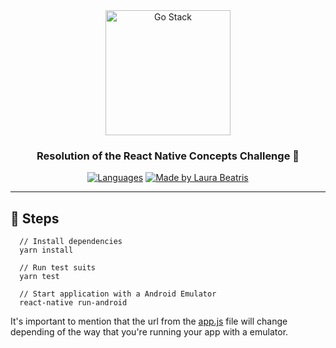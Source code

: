 <div align="center">
  <a href="https://rocketseat.com.br/gostack">
    <img alt="Go Stack" title="Go Stack" src="https://camo.githubusercontent.com/d25397e9df01fe7882dcc1cbc96bdf052ffd7d0c/68747470733a2f2f73746f726167652e676f6f676c65617069732e636f6d2f676f6c64656e2d77696e642f626f6f7463616d702d676f737461636b2f6865616465722d6465736166696f732e706e67" height="200px" />
  </a>
</div>

<div align="center">
  <h3>Resolution of the React Native Concepts Challenge 🚀</h3>
    <a href="#steps"><img src="https://img.shields.io/github/languages/count/LauraBeatris/gostack?color=rgb%2817%2C%2017%2C%2022%29&logoColor=%23fff" alt="Languages"></a>
    <a href="https://github.com/LauraBeatris"><img src="https://img.shields.io/badge/made%20by-Laura%20Beatris-rgb(17%2C%2017%2C%2022)" alt="Made by Laura Beatris"></a>
</div>

<hr />

## :running: Steps 
```
  // Install dependencies 
  yarn install 
  
  // Run test suits 
  yarn test 
  
  // Start application with a Android Emulator 
  react-native run-android 
```
It's important to mention that the url from the [app.js](https://github.com/LauraBeatris/gostack-react-native-concepts/blob/master/src/services/api.js) file will change depending of the way that you're running your app with a emulator. 
